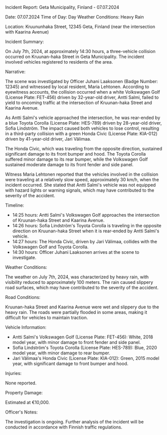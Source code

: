 Incident Report: Geta Municipality, Finland - 07.07.2024

Date: 07.07.2024
Time of Day: Day
Weather Conditions: Heavy Rain

Location: Kruununhaka Street, 12345 Geta, Finland (near the intersection with Kaarina Avenue)

Incident Summary:

On July 7th, 2024, at approximately 14:30 hours, a three-vehicle collision occurred on Kruunan-haka Street in Geta Municipality. The incident involved vehicles registered to residents of the area.

Narrative:

The scene was investigated by Officer Juhani Laaksonen (Badge Number: 12345) and witnessed by local resident, Maria Lehtonen. According to eyewitness accounts, the collision occurred when a white Volkswagen Golf (License Plate: FET-456) driven by 32-year-old driver, Antti Salmi, failed to yield to oncoming traffic at the intersection of Kruunan-haka Street and Kaarina Avenue.

As Antti Salmi's vehicle approached the intersection, he was rear-ended by a blue Toyota Corolla (License Plate: HES-789) driven by 28-year-old driver, Sofia Lindström. The impact caused both vehicles to lose control, resulting in a third-party collision with a green Honda Civic (License Plate: KIA-012) driven by 41-year-old driver, Jari Välimaa.

The Honda Civic, which was traveling from the opposite direction, sustained significant damage to its front bumper and hood. The Toyota Corolla suffered minor damage to its rear bumper, while the Volkswagen Golf sustained moderate damage to its front fender and side panel.

Witness Maria Lehtonen reported that the vehicles involved in the collision were traveling at a relatively slow speed, approximately 30 km/h, when the incident occurred. She stated that Antti Salmi's vehicle was not equipped with hazard lights or warning signals, which may have contributed to the severity of the accident.

Timeline:

* 14:25 hours: Antti Salmi's Volkswagen Golf approaches the intersection of Kruunan-haka Street and Kaarina Avenue.
* 14:26 hours: Sofia Lindström's Toyota Corolla is traveling in the opposite direction on Kruunan-haka Street when it is rear-ended by Antti Salmi's vehicle.
* 14:27 hours: The Honda Civic, driven by Jari Välimaa, collides with the Volkswagen Golf and Toyota Corolla.
* 14:30 hours: Officer Juhani Laaksonen arrives at the scene to investigate.

Weather Conditions:

The weather on July 7th, 2024, was characterized by heavy rain, with visibility reduced to approximately 100 meters. The rain caused slippery road surfaces, which may have contributed to the severity of the accident.

Road Conditions:

Kruunan-haka Street and Kaarina Avenue were wet and slippery due to the heavy rain. The roads were partially flooded in some areas, making it difficult for vehicles to maintain traction.

Vehicle Information:

* Antti Salmi's Volkswagen Golf (License Plate: FET-456): White, 2018 model year, with minor damage to front fender and side panel.
* Sofia Lindström's Toyota Corolla (License Plate: HES-789): Blue, 2020 model year, with minor damage to rear bumper.
* Jari Välimaa's Honda Civic (License Plate: KIA-012): Green, 2015 model year, with significant damage to front bumper and hood.

Injuries:

None reported.

Property Damage:

Estimated at €10,000.

Officer's Notes:

The investigation is ongoing. Further analysis of the incident will be conducted in accordance with Finnish traffic regulations.